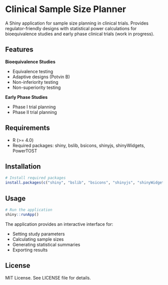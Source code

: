 # Clinical Sample Size Planner

A Shiny application for sample size planning in clinical trials. Provides regulator-friendly designs with statistical power calculations for bioequivalence studies and early phase clinical trials (work in progress).

## Features

**Bioequivalence Studies**
- Equivalence testing
- Adaptive designs (Potvin B)
- Non-inferiority testing
- Non-superiority testing

**Early Phase Studies**
- Phase I trial planning
- Phase II trial planning

## Requirements

- R (>= 4.0)
- Required packages: shiny, bslib, bsicons, shinyjs, shinyWidgets, PowerTOST

## Installation

```r
# Install required packages
install.packages(c("shiny", "bslib", "bsicons", "shinyjs", "shinyWidgets", "PowerTOST"))
```

## Usage

```r
# Run the application
shiny::runApp()
```

The application provides an interactive interface for:
- Setting study parameters
- Calculating sample sizes
- Generating statistical summaries
- Exporting results

## License

MIT License. See LICENSE file for details.
